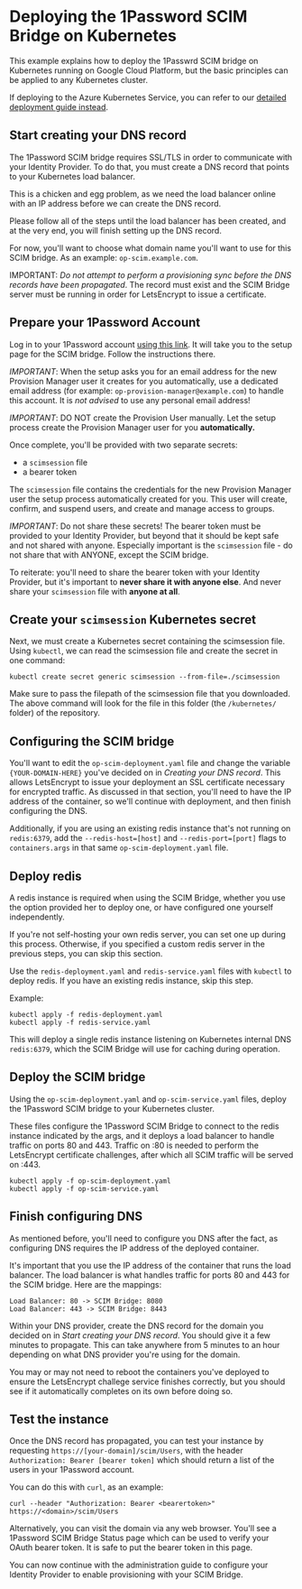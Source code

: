 # Deploying the 1Password SCIM Bridge on Kubernetes

This example explains how to deploy the 1Passwrd SCIM bridge on Kubernetes running on Google Cloud Platform, but the basic principles can be applied to any Kubernetes cluster.

If deploying to the Azure Kubernetes Service, you can refer to our [detailed deployment guide instead](https://support.1password.com/cs/scim-deploy-azure/).

## Start creating your DNS record

The 1Password SCIM bridge requires SSL/TLS in order to communicate with your Identity Provider. To do that, you must create a DNS record that points to your Kubernetes load balancer. 

This is a chicken and egg problem, as we need the load balancer online with an IP address before we can create the DNS record. 

Please follow all of the steps until the load balancer has been created, and at the very end, you will finish setting up the DNS record.

For now, you'll want to choose what domain name you'll want to use for this SCIM bridge. As an example: `op-scim.example.com`.

IMPORTANT: _Do not attempt to perform a provisioning sync before the DNS records have been propagated_. The record must exist and the SCIM Bridge server must be running in order for LetsEncrypt to issue a certificate.


## Prepare your 1Password Account

Log in to your 1Password account [using this link](https://start.1password.com/settings/provisioning/setup). It will take you to the setup page for the SCIM bridge. Follow the instructions there.

*IMPORTANT*: When the setup asks you for an email address for the new Provision Manager user it creates for you automatically, use a dedicated email address (for example: `op-provision-manager@example.com`) to handle this account. It is _not advised_ to use any personal email address!

*IMPORTANT*: DO NOT create the Provision User manually. Let the setup process create the Provision Manager user for you **automatically.**

Once complete, you'll be provided with two separate secrets:

* a `scimsession` file 
* a bearer token

The `scimsession` file contains the credentials for the new Provision Manager user the setup process automatically created for you. This user will create, confirm, and suspend users, and create and manage access to groups.  

*IMPORTANT*: Do not share these secrets! The bearer token must be provided to your Identity Provider, but beyond that it should be kept safe and not shared with anyone. Especially important is the `scimsession` file - do not share that with ANYONE, except the SCIM bridge.

To reiterate: you'll need to share the bearer token with your Identity Provider, but it's important to **never share it with anyone else**. And never share your `scimsession` file with **anyone at all**.

## Create your `scimsession` Kubernetes secret

Next, we must create a Kubernetes secret containing the scimsession file. Using `kubectl`, we can read the scimsession file and create the secret in one command:

```
kubectl create secret generic scimsession --from-file=./scimsession
```

Make sure to pass the filepath of the scimsession file that you downloaded.  The above command will look for the file in  this folder (the `/kubernetes/` folder) of the repository.


## Configuring the SCIM bridge

You'll want to edit the `op-scim-deployment.yaml` file and change the variable `{YOUR-DOMAIN-HERE}` you've decided on in _Creating your DNS record_. This allows LetsEncrypt to issue your deployment an SSL certificate necessary for encrypted traffic. As discussed in that section, you'll need to have the IP address of the container, so we'll continue with deployment, and then finish configuring the DNS.

Additionally, if you are using an existing redis instance that's not running on `redis:6379`, add the `--redis-host=[host]` and `--redis-port=[port]` flags to `containers.args` in that same `op-scim-deployment.yaml` file.


## Deploy redis

A redis instance is required when using the SCIM Bridge, whether you use the option provided her to deploy one, or have configured one yourself independently.

If you're not self-hosting your own redis server, you can set one up during this process. Otherwise, if you specified a custom redis server in the previous steps, you can skip this section.

Use the `redis-deployment.yaml` and `redis-service.yaml` files with `kubectl` to deploy redis. If you have an existing redis instance, skip this step.

Example:

```
kubectl apply -f redis-deployment.yaml
kubectl apply -f redis-service.yaml
```

This will deploy a single redis instance listening on Kubernetes internal DNS `redis:6379`, which the SCIM Bridge will use for caching during operation. 


## Deploy the SCIM bridge 

Using the `op-scim-deployment.yaml` and `op-scim-service.yaml` files, deploy the 1Password SCIM bridge to your Kubernetes cluster.

These files configure the 1Password SCIM Bridge to connect to the redis instance indicated by the args, and it deploys a load balancer to handle traffic on ports 80 and 443. Traffic on :80 is needed to perform the LetsEncrypt certificate challenges, after which all SCIM traffic will be served on :443.

```
kubectl apply -f op-scim-deployment.yaml
kubectl apply -f op-scim-service.yaml
```


## Finish configuring DNS

As mentioned before, you'll need to configure you DNS after the fact, as configuring DNS requires the IP address of the deployed container.

It's important that you use the IP address of the container that runs the load balancer. The load balancer is what handles traffic for ports 80 and 443 for the SCIM bridge. Here are the mappings:

```
Load Balancer: 80 -> SCIM Bridge: 8080
Load Balancer: 443 -> SCIM Bridge: 8443
```

Within your DNS provider, create the DNS record for the domain you decided on in _Start creating your DNS record_. You should give it a few minutes to propagate. This can take anywhere from 5 minutes to an hour depending on what DNS provider you're using for the domain.

You may or may not need to reboot the containers you've deployed to ensure the LetsEncrypt challege service finishes correctly, but you should see if it automatically completes on its own before doing so.


## Test the instance

Once the DNS record has propagated, you can test your instance by requesting `https://[your-domain]/scim/Users`, with the header `Authorization: Bearer [bearer token]` which should return a list of the users in your 1Password account. 

You can do this with `curl`, as an example:
```
curl --header "Authorization: Bearer <bearertoken>" https://<domain>/scim/Users
```

Alternatively, you can visit the domain via any web browser. You'll see a 1Password SCIM Bridge Status page which can be used to verify your OAuth bearer token. It is safe to put the bearer token in this page.

You can now continue with the administration guide to configure your Identity Provider to enable provisioning with your SCIM Bridge.
